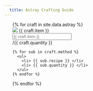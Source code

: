 ```yaml
---
  title: Astray Crafting Guide
---
```


<div class="progress">
  <div class="progress-bar" role="progressbar" aria-valuenow="15" aria-valuemin="0" aria-valuemax="100"></div>
  <div class="progress-bar bg-success" role="progressbar"  aria-valuenow="30" aria-valuemin="0" aria-valuemax="100"></div>
  <div class="progress-bar bg-info" role="progressbar" aria-valuenow="20" aria-valuemin="0" aria-valuemax="100"></div>
</div>

<ul>
  {% for craft in site.data.astray %}
  <div class="input-group-prepend">
    <span class="input-group-text"><img src="/assets/icons/{{ craft.item }}.png"> {{ craft.item }}</span>
  </div>
  
  <div class="input-group mb-3">
    <input type="text" class="form-control" placeholder="{{ craft.item }}" aria-label="{{ craft.item }}" aria-describedby="basic-addon2">
    <div class="input-group-append">
      <span class="input-group-text" id="basic-addon2">/{{ craft.quantity }}</span>
    </div>
  </div>

    {% for sub in craft.method %}
      <ul>
        <li> {{ sub.recipe }} </li>
        <li> {{ sub.quantity }} </li>
      </ul>
    {% endfor %}
  {% endfor %}
</ul>
